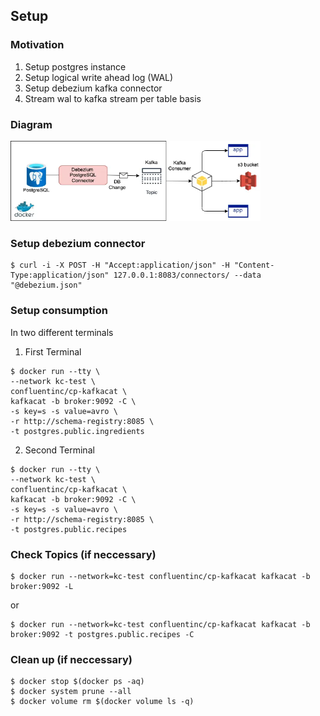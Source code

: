 ## Setup
### Motivation
1. Setup postgres instance
2. Setup logical write ahead log (WAL)
3. Setup debezium kafka connector
4. Stream wal to kafka stream per table basis

### Diagram
<p align="left">
<img src="static/arch.png" width="400" height="128">
</p>

### Setup debezium connector
```
$ curl -i -X POST -H "Accept:application/json" -H "Content-Type:application/json" 127.0.0.1:8083/connectors/ --data "@debezium.json"
```

### Setup consumption
In two different terminals
1. First Terminal
```
$ docker run --tty \
--network kc-test \
confluentinc/cp-kafkacat \
kafkacat -b broker:9092 -C \
-s key=s -s value=avro \
-r http://schema-registry:8085 \
-t postgres.public.ingredients
```
2. Second Terminal
```
$ docker run --tty \
--network kc-test \
confluentinc/cp-kafkacat \
kafkacat -b broker:9092 -C \
-s key=s -s value=avro \
-r http://schema-registry:8085 \
-t postgres.public.recipes
```

### Check Topics (if neccessary)
```
$ docker run --network=kc-test confluentinc/cp-kafkacat kafkacat -b broker:9092 -L
```
or
```
$ docker run --network=kc-test confluentinc/cp-kafkacat kafkacat -b broker:9092 -t postgres.public.recipes -C 
```

### Clean up (if neccessary)
```
$ docker stop $(docker ps -aq)  
$ docker system prune --all
$ docker volume rm $(docker volume ls -q)
```
